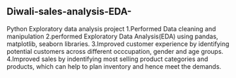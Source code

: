 ## Diwali-sales-analysis-EDA-
Python Exploratory data analysis project
1.Performed Data cleaning and manipulation
2.performed Exploratory Data Analysis(EDA) using pandas, matplotlib, seaborn libraries.
3.Improved customer experience by identifying potential customers across different occcupation, gender and age groups.
4.Improved sales by indentifying most selling product categories and products, which can help to plan inventory and hence meet the demands.
